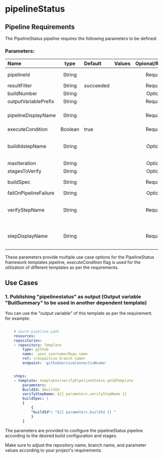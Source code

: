 # pipelineStatus

## Pipeline Requirements

The PipelineStatus pipeline requires the following parameters to be defined:
### Parameters:


| Name  | type | Default | Values | Opional/Required | Comments |
| :------------- | :-------------: | :------------- | :-------------: | :-------------: | :------------- |
| pipelineId | String | | | Required | This enables passing of Pipeline ID as a variable |
| resultFilter | String | succeeded | | Required | |
| buildNumber | String | | | Optional | |
| outputVariablePrefix | String |  | | Required | |
| pipelineDisplayName | String | | | Required | This enables to use different display name for the pipeline |
| executeCondition | Boolean | true | | Required | |
| buildIdstepName | String | | | Optional | This enables to use step name for the getLatestPipelineBuildId.yml template |
| maxIteration | String | | | Optional | |
| stagesToVerify | String | | | Optional | |
| buildSpec | String | | | Required | This enables to pass the buildID |
| failOnPipelineFailure | String | | | Optional | |
| verifyStepName | String | | | Required | This enables to use step name for the verifyPipelineStatus.yml template |
| stepDisplayName | String | | | Required | This enables to use different display name for the verifyPipelineStatus.yml template |

  These parameters provide multiple use case options for the PipelineStatus framework templates pipeline, executeCondition flag is used for the utilization of different templates as per the requirements.


## Use Cases


### 1. Publishing "pipelinestatus" as output (Output variable "BuilSummary" to be used in another dependent template)

You can use the "output variable" of this template as per the requirement. for example: 

```yaml

    # azure-pipeline.yaml
    resources:
    repositories:
    - repository: Template
        type: github
        name:  your_username/Repo_name
        ref: <respective branch name>
        endpoint: 'githubServiceConnectioNname'


    steps:
    - template: templates/verifyPipelineStatus.yml@Template
        parameters:
        BuildId: $buildId
        verifyStepName: ${{ parameters.verifyStepName }}
        buildSpec: |
        [
            {
            "buildId": "${{ parameters.buildId }} "
            }              
        ]


```

The parameters are provided to configure the pipelineStatus pipeline according to the desired build configuration and stages.

Make sure to adjust the repository name, branch name, and parameter values according to your project's requirements.


